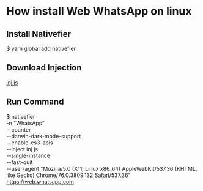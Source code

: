 # How install Web WhatsApp on linux
## Install Nativefier
$ yarn global add nativefier
## Download Injection
[inj.js](inj.js)
## Run Command
$ nativefier \
-n "WhatsApp" \
--counter \
--darwin-dark-mode-support \
--enable-es3-apis \
--inject inj.js \
--single-instance \
--fast-quit \
--user-agent "Mozilla/5.0 (X11; Linux x86_64) AppleWebKit/537.36 (KHTML, like Gecko) Chrome/76.0.3809.132 Safari/537.36" \
https://web.whatsapp.com